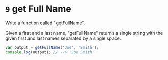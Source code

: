 # `9` get Full Name

Write a function called "getFullName".

Given a first and a last name, "getFullName" returns a single string with the given first and last names separated by a single space.


```js
var output = getFullName('Joe', 'Smith');
console.log(output); // --> 'Joe Smith'
```

